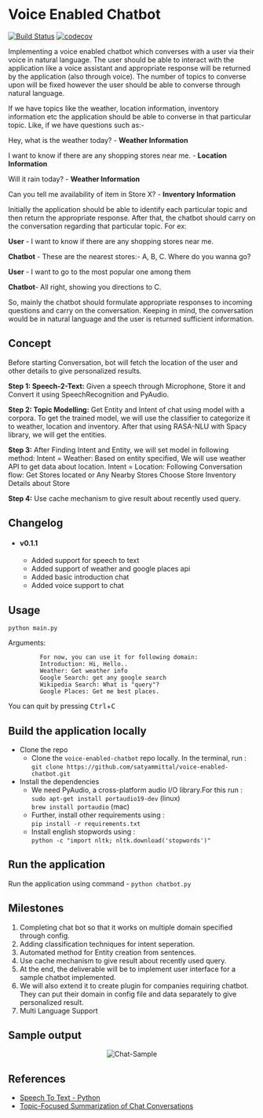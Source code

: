# Voice Enabled Chatbot


[![Build Status](https://travis-ci.org/scalability4all/voice-enabled-chatbot.svg?branch=master)](https://travis-ci.org/scalability4all/voice-enabled-chatbot) [![codecov](https://codecov.io/gh/scalability4all/voice-enabled-chatbot/branch/master/graph/badge.svg)](https://codecov.io/gh/scalability4all/voice-enabled-chatbot)

Implementing a voice enabled chatbot which converses with a user via their voice in natural language. The user should be able to interact with the application like a voice assistant and appropriate response will be returned by the application (also through voice). The number of topics to converse upon will be fixed however the user should be able to converse through natural language.

If we have topics like the weather, location information, inventory information etc the
application should be able to converse in that particular topic. Like, if we have questions
such as:-

Hey, what is the weather today? - **Weather Information**

I want to know if there are any shopping stores near me. - **Location Information**

Will it rain today? - **Weather Information**

Can you tell me availability of item in Store X? - **Inventory Information**

Initially the application should be able to identify each particular topic and then return the
appropriate response. After that, the chatbot should carry on the conversation regarding that
particular topic. For ex:

**User** - I want to know if there are any shopping stores near me.

**Chatbot** - These are the nearest stores:- A, B, C. Where do you wanna go?

**User** - I want to go to the most popular one among them

**Chatbot**- All right, showing you directions to C.

So, mainly the chatbot should formulate appropriate responses to incoming questions and
carry on the conversation. Keeping in mind, the conversation would be in natural language
and the user is returned sufficient information.


## Concept

Before starting Conversation, bot will fetch the location of the user and other details to give personalized results.

**Step 1: Speech-2-Text:**  Given a speech through Microphone, Store it and Convert it using SpeechRecognition and PyAudio.

**Step 2: Topic Modelling:** Get Entity and Intent of chat using model with a corpora. To get the trained model, we will use the classifier to categorize it to weather, location and inventory. After that using RASA-NLU with Spacy library, we will get the entities.

**Step 3:**  After Finding Intent and Entity, we will set model in following method:
Intent  = Weather: Based on entity specified, We will use weather API to get data about location.
Intent = Location: Following Conversation flow:
Get Stores located or Any Nearby Stores
Choose Store
Inventory Details about Store

**Step 4:** Use cache mechanism to give result about recently used query.

## Changelog
- #### v0.1.1
    - Added support for speech to text
    - Added support of weather and google places api
    - Added basic introduction chat
    - Added voice support to chat

## Usage
`python main.py`

Arguments:
```
         For now, you can use it for following domain:
         Introduction: Hi, Hello..
         Weather: Get weather info
         Google Search: get any google search
         Wikipedia Search: What is "query"?
         Google Places: Get me best places.
```
You can quit by pressing <kbd>Ctrl</kbd>+<kbd>C</kbd>

## Build the application locally
* Clone the repo
    - Clone the ```voice-enabled-chatbot``` repo locally. In the terminal, run : <br>
    ```git clone https://github.com/satyammittal/voice-enabled-chatbot.git```
* Install the dependencies
    - We need PyAudio, a cross-platform audio I/O library.For this run : <br>
    ```sudo apt-get install portaudio19-dev``` (linux) <br>
    ```brew install portaudio``` (mac) <br>
    - Further, install other requirements using : <br>
    ```pip install -r requirements.txt```
    - Install english stopwords using : <br>
    ```python -c "import nltk; nltk.download('stopwords')"```

## Run the application 
Run the application using command - ```python chatbot.py```

## Milestones

1. Completing chat bot so that it works on multiple domain specified through config.
2. Adding classification techniques for intent seperation.
3. Automated method for Entity creation from sentences.
4. Use cache mechanism to give result about recently used query.
5. At the end, the deliverable will be to implement user interface for a sample chatbot implemented.
6. We will also extend it to create plugin for companies requiring chatbot. They can put their domain in config file and data separately to give personalized result.
7. Multi Language Support

## Sample output

<p align="center">
  <img src="https://i.imgur.com/SPCAW5q.gif" alt="Chat-Sample">
</p>

## References
* [Speech To Text - Python](https://medium.com/@rahulvaish/speech-to-text-python-77b510f06de)
* [Topic-Focused Summarization of Chat Conversations](https://link.springer.com/content/pdf/10.1007%2F978-3-642-36973-5_88.pdf)
